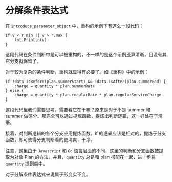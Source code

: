# 分解条件表达式

在 `introduce_parameter_object` 中，重构的示例下有这么一段代码：  
```
if v < r.min || v > r.max {
    fmt.Println(v)
}
```

这段代码在条件判断中是可以被重构的，不一样的是这个示例还算清晰，且没有其它分支就保留了。

对于较为复杂的条件判断，重构就显得有必要了。如《重构》中的示例：
```
if !data.isBefore(plan.summerStart) && !data.isAfter(plan.summerEnd) {
    charge = quantity * plan.summerRate
} else {
    charge = quantity * plan.regularRate * plan.regularServiceCharge
}
```

这段代码里我们需要思考，需要看它在干嘛？原来是对于不是 summer 和 summer 做区分。那完全可以通过提炼函数，提炼出判断逻辑，这一好处在于清晰。

接着，对判断逻辑的各个分支应用提炼函数，if 的逻辑应该是相对的，提炼于分支函数，即可使得分支判断看的更清爽，干净。

注意，这里由于 `Javascript` 和 `Go` 语言层面的不同，这里的判断和分支函数被提取为对象 Plan 的方法。并且，`quantity` 总是和 plan 搭配在一起，进一步将 `quantity` 提到类中。

对于分解条件表达式来说属于形变实不变。
